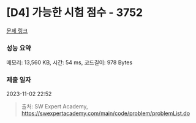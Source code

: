 # [D4] 가능한 시험 점수 - 3752 

[문제 링크](https://swexpertacademy.com/main/code/problem/problemDetail.do?contestProbId=AWHPkqBqAEsDFAUn) 

### 성능 요약

메모리: 13,560 KB, 시간: 54 ms, 코드길이: 978 Bytes

### 제출 일자

2023-11-02 22:52



> 출처: SW Expert Academy, https://swexpertacademy.com/main/code/problem/problemList.do
